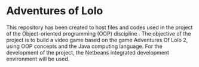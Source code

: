 # Adventures of Lolo
This repository has been created to host files and codes used in the project of the Object-oriented programming (OOP) discipline . The objective of the project is to build a video game based on the game Adventures Of Lolo 2, using OOP concepts and the Java computing language. For the development of the project, the Netbeans integrated development environment will be used.
